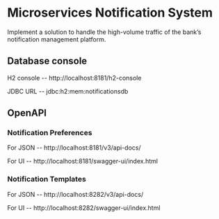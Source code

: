# Microservices Notification System

Implement a solution to handle the high-volume traffic of the bank’s notification management platform.

## Database console

H2 console -- http://localhost:8181/h2-console

JDBC URL -- jdbc:h2:mem:notificationsdb

## OpenAPI

### Notification Preferences
For JSON -- http://localhost:8181/v3/api-docs/

For UI -- http://localhost:8181/swagger-ui/index.html

### Notification Templates
For JSON -- http://localhost:8282/v3/api-docs/

For UI -- http://localhost:8282/swagger-ui/index.html
